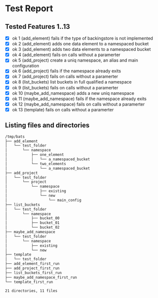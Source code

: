 # Test Report
## Tested Features 1..13
- [x] ok 1 (add_element) fails if the type of backingstore is not implemented
- [x] ok 2 (add_element) adds one data element to a namespaced bucket
- [x] ok 3 (add_element) adds two data elements to a namespaced bucket
- [x] ok 4 (add_element) fails on calls without a paramerter
- [x] ok 5 (add_project) create a uniq namespace, an alias and main configuration
- [x] ok 6 (add_project) fails if the namespace already exits
- [x] ok 7 (add_project) fails on calls without a paramerter
- [x] ok 8 (list_buckets) list buckets in full qualified a namespace
- [x] ok 9 (list_buckets) fails on calls without a paramerter
- [x] ok 10 (maybe_add_namespace) adds a new uniq namespace
- [x] ok 11 (maybe_add_namespace) fails if the namespace already exits
- [x] ok 12 (maybe_add_namespace) fails on calls without a paramerter
- [x] ok 13 (template) fails on calls without a paramerter

## Listing files and directories
``` bash
/tmp/bats
├── add_element
│   └── test_folder
│       └── namespace
│           ├── one_element
│           │   └── a_namespaced_bucket
│           └── two_elements
│               └── a_namespaced_bucket
├── add_project
│   └── test_folder
│       └── project
│           └── namespace
│               ├── existing
│               └── new
│                   └── main_config
├── list_buckets
│   └── test_folder
│       └── namespace
│           ├── bucket_00
│           ├── bucket_01
│           └── bucket_02
├── maybe_add_namespace
│   └── test_folder
│       └── namespace
│           ├── existing
│           └── new
├── template
│   └── test_folder
├── add_element_first_run
├── add_project_first_run
├── list_buckets_first_run
├── maybe_add_namespace_first_run
└── template_first_run

21 directories, 11 files
```
